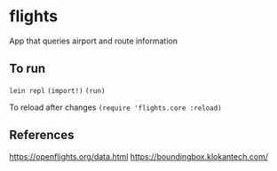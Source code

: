 # flights

App that queries airport and route information

## To run

`lein repl`
`(import!)`
`(run)`

To reload after changes
`(require 'flights.core :reload)`

## References

https://openflights.org/data.html
https://boundingbox.klokantech.com/
